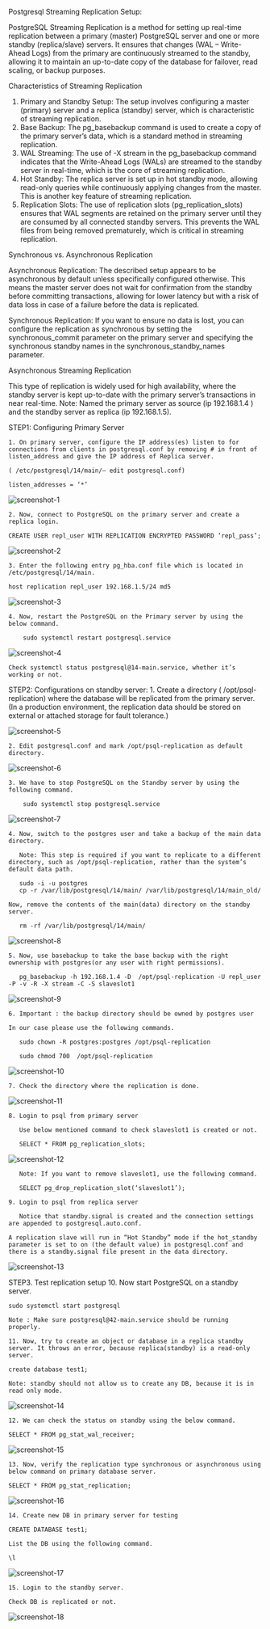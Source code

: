 Postgresql Streaming Replication Setup:

PostgreSQL Streaming Replication is a method for setting up real-time replication between a primary (master) PostgreSQL server and one or more standby (replica/slave) servers. It ensures that changes (WAL – Write-Ahead Logs) from the primary are continuously streamed to the standby, allowing it to maintain an up-to-date copy of the database for failover, read scaling, or backup purposes.

Characteristics of Streaming Replication
1. Primary and Standby Setup: The setup involves configuring a master (primary) server and a replica (standby) server, which is characteristic of streaming replication.
2. Base Backup: The pg_basebackup command is used to create a copy of the primary server’s data, which is a standard method in streaming replication.
3. WAL Streaming: The use of -X stream in the pg_basebackup command indicates that the Write-Ahead Logs (WALs) are streamed to the standby server in real-time, which is the core of streaming replication.
4. Hot Standby: The replica server is set up in hot standby mode, allowing read-only queries while continuously applying changes from the master. This is another key feature of streaming replication.
5. Replication Slots: The use of replication slots (pg_replication_slots) ensures that WAL segments are retained on the primary server until they are consumed by all connected standby servers. This prevents the WAL files from being removed prematurely, which is critical in streaming replication.

Synchronous vs. Asynchronous Replication

Asynchronous Replication: The described setup appears to be asynchronous by default unless specifically configured otherwise. This means the master server does not wait for confirmation from the standby before committing transactions, allowing for lower latency but with a risk of data loss in case of a failure before the data is replicated.

Synchronous Replication: If you want to ensure no data is lost, you can configure the replication as synchronous by setting the synchronous_commit parameter on the primary server and specifying the synchronous standby names in the synchronous_standby_names parameter.

Asynchronous Streaming Replication

This type of replication is widely used for high availability, where the standby server is kept up-to-date with the primary server’s transactions in near real-time. Note: Named the primary server as source (ip 192.168.1.4 ) and the standby server as replica (ip 192.168.1.5).

STEP1: Configuring Primary Server

    1. On primary server, configure the IP address(es) listen to for connections from clients in postgresql.conf by removing # in front of listen_address and give the IP address of Replica server.

    ( /etc/postgresql/14/main/– edit postgresql.conf)

    listen_addresses = ‘*’ 

![screenshot-1](psql-replication-screenshots/Primary/1.png)

    2. Now, connect to PostgreSQL on the primary server and create a replica login.

    CREATE USER repl_user WITH REPLICATION ENCRYPTED PASSWORD ‘repl_pass’;

![screenshot-2](psql-replication-screenshots/Primary/2.png)

    3. Enter the following entry pg_hba.conf file which is located in /etc/postgresql/14/main.

    host replication repl_user 192.168.1.5/24 md5

![screenshot-3](psql-replication-screenshots/Primary/3.png)

    4. Now, restart the PostgreSQL on the Primary server by using the below command.

        sudo systemctl restart postgresql.service
    
![screenshot-4](psql-replication-screenshots/Primary/4.png)

    Check systemctl status postgresql@14-main.service, whether it’s working or not.

STEP2: Configurations on standby server:
    1. Create a directory ( /opt/psql-replication) where the database will be replicated from the primary server. (In a production environment, the replication data should be stored on external or attached storage for fault tolerance.)

![screenshot-5](psql-replication-screenshots/standby/1.png)    

    2. Edit postgresql.conf and mark /opt/psql-replication as default directory.

![screenshot-6](psql-replication-screenshots/standby/2.png)

    3. We have to stop PostgreSQL on the Standby server by using the following command.

        sudo systemctl stop postgresql.service

![screenshot-7](psql-replication-screenshots/standby/3.png)

    4. Now, switch to the postgres user and take a backup of the main data directory.

       Note: This step is required if you want to replicate to a different directory, such as /opt/psql-replication, rather than the system’s default data path.
       
       sudo -i -u postgres
       cp -r /var/lib/postgresql/14/main/ /var/lib/postgresql/14/main_old/

    Now, remove the contents of the main(data) directory on the standby server.

       rm -rf /var/lib/postgresql/14/main/
    
![screenshot-8](psql-replication-screenshots/standby/4.png)

    5. Now, use basebackup to take the base backup with the right ownership with postgres(or any user with right permissions).
     
       pg_basebackup -h 192.168.1.4 -D  /opt/psql-replication -U repl_user -P -v -R -X stream -C -S slaveslot1

![screenshot-9](psql-replication-screenshots/standby/5.png)
    
    6. Important : the backup directory should be owned by postgres user 

    In our case please use the following commands.

       sudo chown -R postgres:postgres /opt/psql-replication

       sudo chmod 700  /opt/psql-replication

![screenshot-10](psql-replication-screenshots/standby/6.png)

    7. Check the directory where the replication is done.

![screenshot-11](psql-replication-screenshots/standby/7.png)

    8. Login to psql from primary server

       Use below mentioned command to check slaveslot1 is created or not.

       SELECT * FROM pg_replication_slots;

![screenshot-12](psql-replication-screenshots/Primary/8.png)
    
       Note: If you want to remove slaveslot1, use the following command.

       SELECT pg_drop_replication_slot(‘slaveslot1’);

    9. Login to psql from replica server

       Notice that standby.signal is created and the connection settings are appended to postgresql.auto.conf.

    A replication slave will run in “Hot Standby” mode if the hot_standby parameter is set to on (the default value) in postgresql.conf and there is a standby.signal file present in the data directory.

![screenshot-13](psql-replication-screenshots/standby/9.png)

STEP3. Test replication setup
    10. Now start PostgreSQL on a standby server.

    sudo systemctl start postgresql

    Note : Make sure postgresql@42-main.service should be running properly.

    11. Now, try to create an object or database in a replica standby server. It throws an error, because replica(standby) is a read-only server.

    create database test1;

    Note: standby should not allow us to create any DB, because it is in read only mode.

![screenshot-14](psql-replication-screenshots/standby/11.png)  

    12. We can check the status on standby using the below command.

    SELECT * FROM pg_stat_wal_receiver;

![screenshot-15](psql-replication-screenshots/standby/12.png)

    13. Now, verify the replication type synchronous or asynchronous using below command on primary database server.

    SELECT * FROM pg_stat_replication;

![screenshot-16](psql-replication-screenshots/Primary/13.png)

    14. Create new DB in primary server for testing

    CREATE DATABASE test1;

    List the DB using the following command.

    \l

![screenshot-17](psql-replication-screenshots/Primary/14.png)

    15. Login to the standby server.

    Check DB is replicated or not.

![screenshot-18](psql-replication-screenshots/standby/15.png)